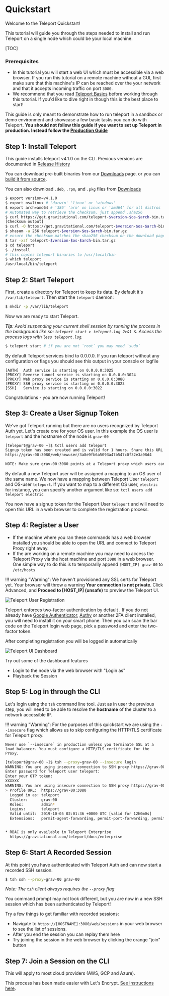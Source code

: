# Quickstart

Welcome to the Teleport Quickstart!

This tutorial will guide you through the steps needed to install and run Teleport on a single node which could be your local machine.

[TOC]

### Prerequisites
- In this tutorial you will start a web UI which must be accessible via a web browser. If you run this tutorial on a remote machine without a GUI, first make sure that this machine's IP can be reached over the your network and that it accepts incoming traffic on port `3080`.
- We recommend that you read [Teleport Basics](./concept-basics) before working through this tutorial. If you'd like to dive right in though this is the best place to start!

This guide is only meant to demonstrate how to run teleport in a sandbox or demo environment and showcase a few basic tasks you can do with Teleport. **You should not follow this guide if you want to set up Teleport in production. Instead follow the [Production Guide](./production-guide)**



## Step 1: Install Teleport

This guide installs teleport v4.1.0 on the CLI. Previous versions are documented in [Release History](https://gravitational.com/teleport/releases/)

You can download pre-built binaries from our [Downloads](https://gravitational.com/teleport/download/) page.
or you can [build it from source](./installation/#installing-from-source).

You can also download `.deb`, `.rpm`, and `.pkg` files from [Downloads](https://gravitational.com/teleport/download/)

```bash
$ export version=v4.1.0
$ export os=linux # 'darwin' 'linux' or 'windows'
$ export arch=amd64 # '386' 'arm' on linux or 'amd64' for all distros
# Automated way to retrieve the checksum, just append .sha256
$ curl https://get.gravitational.com/teleport-$version-$os-$arch-bin.tar.gz.sha256
[Checksum output]
$ curl -O https://get.gravitational.com/teleport-$version-$os-$arch-bin.tar.gz
$ shasum -a 256 teleport-$version-$os-$arch-bin.tar.gz 
# ensure the checksum matches the shaa256 checksum on the download page!
$ tar -xzf teleport-$version-$os-$arch-bin.tar.gz
$ cd teleport
$ ./install
# this copies teleport binaries to /usr/local/bin
$ which teleport
/usr/local/bin/teleport
```

## Step 2: Start Teleport

First, create a directory for Teleport
to keep its data. By default it's `/var/lib/teleport`. Then start the `teleport` daemon:

```bash
$ mkdir -p /var/lib/teleport
```

Now we are ready to start Teleport. 

_**Tip**: Avoid suspending your current shell session by running the process in the background like so: `teleport start > teleport.log 2>&1 &`. Access the process logs with `less teleport.log`._

```bash
$ teleport start # if you are not `root` you may need `sudo`
```

By default Teleport services bind to 0.0.0.0. If you ran teleport without any configuration or flags you should see this output in your console or logfile
```
[AUTH]  Auth service is starting on 0.0.0.0:3025
[PROXY] Reverse tunnel service is starting on 0.0.0.0:3024
[PROXY] Web proxy service is starting on 0.0.0.0:3080
[PROXY] SSH proxy service is starting on 0.0.0.0:3023
[SSH]   Service is starting on 0.0.0.0:3022
```

Congratulations - you are now running Teleport!

## Step 3: Create a User Signup Token

We've got Teleport running but there are no users recognized by Teleport Auth yet. Let's create one for your OS user. In this example the OS user is `teleport` and the hostname of the node is `grav-00`

```bash
[teleport@grav-00 ~]$ tctl users add teleport
Signup token has been created and is valid for 1 hours. Share this URL with the user:
https://grav-00:3080/web/newuser/3a8e9fb6a5093a47b547c0f32e3a98d4

NOTE: Make sure grav-00:3080 points at a Teleport proxy which users can access.
```

By default a new Teleport user will be assigned a mapping to an OS user of the same name. We now have a mapping between Teleport User `teleport` and OS-user `teleport`. If you want to map to a different OS user, `electric` for instance, you can specify another argument like so: `tctl users add teleport electric`

You now have a signup token for the Teleport User `teleport` and will need to open this URL in a web browser to complete the registration process.

## Step 4: Register a User

- If the machine where you ran these commands has a web browser installed you should be able to open the URL and connect to Teleport Proxy right away. 
- If the are working on a remote machine you may need to access the Teleport Proxy via the host machine and port `3080` in a web browser. One simple way to do this is to temporarily append `[HOST_IP] grav-00` to `/etc/hosts`

!!! warning "Warning":
    We haven't provisioned any SSL certs for Teleport yet. Your browser will
    throw a warning **Your connection is not private**. Click Advanced, and **Proceed to [HOST_IP] (unsafe)** to preview the Teleport UI.   

<!-- Link to networking/production guide -->

![Teleport User Registration](/img/login.png?style=grv-image-center-md)

Teleport enforces two-factor authentication by default <!-- Link to Configuration -->. If you do not already have [Google Authenticator](https://en.wikipedia.org/wiki/Google_Authenticator), [Authy](https://www.authy.com/) or another 2FA client installed, you will need to install it on your smart phone. Then you can scan the bar code on the Teleport login web page, pick a password and enter the two-factor token.

After completing registration you will be logged in automatically

![Teleport UI Dashboard](/img/ui-dashboard.png?style=grv-image-center-md)

Try out some of the dashboard features
- Login to the node via the web browser with "Login as"
- Playback the Session

## Step 5: Log in through the CLI

Let's login using the `tsh` command line tool. Just as in user the previous step, you will need to be able to resolve the **hostname** of the cluster to a network accessible IP.

!!! warning "Warning":
    For the purposes of this quickstart we are using the `--insecure` flag which allows us to skip configuring the HTTP/TLS certificate for Teleport proxy.

    Never use `--insecure` in production unless you terminate SSL at a load balancer. You must configure a HTTP/TLS certificate for the Proxy.

```bash
[teleport@grav-00 ~]$ tsh --proxy=grav-00 --insecure login
WARNING: You are using insecure connection to SSH proxy https://grav-00:3080
Enter password for Teleport user teleport:
Enter your OTP token:
XXXXXX
WARNING: You are using insecure connection to SSH proxy https://grav-00:3080
> Profile URL:  https://grav-00:3080
  Logged in as: teleport
  Cluster:      grav-00
  Roles:        admin*
  Logins:       teleport
  Valid until:  2019-10-05 02:01:36 +0000 UTC [valid for 12h0m0s]
  Extensions:   permit-agent-forwarding, permit-port-forwarding, permit-pty


* RBAC is only available in Teleport Enterprise
  https://gravitational.com/teleport/docs/enterprise
```

## Step 6: Start A Recorded Session

At this point you have authenticated with Teleport Auth and can now start a recorded SSH session.

```bash
$ tsh ssh --proxy=grav-00 grav-00
```
_Note: The `tsh` client always requires the `--proxy` flag_

You command prompt may not look different, but you are now in a new SSH session which has been authenticated by Teleport!

Try a few things to get familiar with recorded sessions:

- Navigate to `https://[HOSTNAME]:3080/web/sessions` in your web browser to see the list of sessions.
- After you end the session you can replay them here
- Try joining the session in the web browser by clicking the orange "join" button

<!-- TODO: Video showing shared session between browser/CLI -->

## Step 7: Join a Session on the CLI





This will apply to most cloud providers (AWS, GCP and Azure).

This process has been made easier with Let's Encrypt. [See instructions here](https://gravitational.com/blog/letsencrypt-teleport-ssh/).


